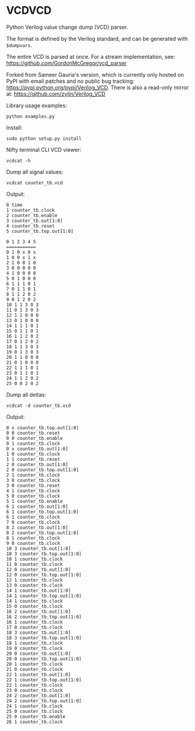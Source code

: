 # VCDVCD

Python Verilog value change dump (VCD) parser.

The format is defined by the Verilog standard, and can be generated with `$dumpvars`.

The entire VCD is parsed at once. For a stream implementation, see: <https://github.com/GordonMcGregor/vcd_parser>

Forked from Sameer Gauria's version, which is currently only hosted on PyPI with email patches and no public bug tracking: <https://pypi.python.org/pypi/Verilog_VCD>. There is also a read-only mirror at: <https://github.com/zylin/Verilog_VCD>

Library usage examples:

    python examples.py

Install:

    sudo python setup.py install

Nifty terminal CLI VCD viewer:

    vcdcat -h

Dump all signal values:

    vcdcat counter_tb.vcd

Output:

    0 time
    1 counter_tb.clock
    2 counter_tb.enable
    3 counter_tb.out[1:0]
    4 counter_tb.reset
    5 counter_tb.top.out[1:0]

    0 1 2 3 4 5
    ===========
    0 1 0 x 0 x
    1 0 0 x 1 x
    2 1 0 0 1 0
    3 0 0 0 0 0
    4 1 0 0 0 0
    5 0 1 0 0 0
    6 1 1 1 0 1
    7 0 1 1 0 1
    8 1 1 2 0 2
    9 0 1 2 0 2
    10 1 1 3 0 3
    11 0 1 3 0 3
    12 1 1 0 0 0
    13 0 1 0 0 0
    14 1 1 1 0 1
    15 0 1 1 0 1
    16 1 1 2 0 2
    17 0 1 2 0 2
    18 1 1 3 0 3
    19 0 1 3 0 3
    20 1 1 0 0 0
    21 0 1 0 0 0
    22 1 1 1 0 1
    23 0 1 1 0 1
    24 1 1 2 0 2
    25 0 0 2 0 2

Dump all deltas:

    vcdcat -d counter_tb.vcd

Output:

    0 x counter_tb.top.out[1:0]
    0 0 counter_tb.reset
    0 0 counter_tb.enable
    0 1 counter_tb.clock
    0 x counter_tb.out[1:0]
    1 0 counter_tb.clock
    1 1 counter_tb.reset
    2 0 counter_tb.out[1:0]
    2 0 counter_tb.top.out[1:0]
    2 1 counter_tb.clock
    3 0 counter_tb.clock
    3 0 counter_tb.reset
    4 1 counter_tb.clock
    5 0 counter_tb.clock
    5 1 counter_tb.enable
    6 1 counter_tb.out[1:0]
    6 1 counter_tb.top.out[1:0]
    6 1 counter_tb.clock
    7 0 counter_tb.clock
    8 2 counter_tb.out[1:0]
    8 2 counter_tb.top.out[1:0]
    8 1 counter_tb.clock
    9 0 counter_tb.clock
    10 3 counter_tb.out[1:0]
    10 3 counter_tb.top.out[1:0]
    10 1 counter_tb.clock
    11 0 counter_tb.clock
    12 0 counter_tb.out[1:0]
    12 0 counter_tb.top.out[1:0]
    12 1 counter_tb.clock
    13 0 counter_tb.clock
    14 1 counter_tb.out[1:0]
    14 1 counter_tb.top.out[1:0]
    14 1 counter_tb.clock
    15 0 counter_tb.clock
    16 2 counter_tb.out[1:0]
    16 2 counter_tb.top.out[1:0]
    16 1 counter_tb.clock
    17 0 counter_tb.clock
    18 3 counter_tb.out[1:0]
    18 3 counter_tb.top.out[1:0]
    18 1 counter_tb.clock
    19 0 counter_tb.clock
    20 0 counter_tb.out[1:0]
    20 0 counter_tb.top.out[1:0]
    20 1 counter_tb.clock
    21 0 counter_tb.clock
    22 1 counter_tb.out[1:0]
    22 1 counter_tb.top.out[1:0]
    22 1 counter_tb.clock
    23 0 counter_tb.clock
    24 2 counter_tb.out[1:0]
    24 2 counter_tb.top.out[1:0]
    24 1 counter_tb.clock
    25 0 counter_tb.clock
    25 0 counter_tb.enable
    26 1 counter_tb.clock
